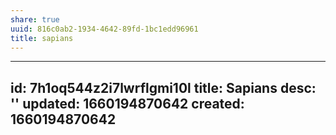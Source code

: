 ```yaml
---
share: true
uuid: 816c0ab2-1934-4642-89fd-1bc1edd96961
title: sapians
---
```

---
id: 7h1oq544z2i7lwrflgmi10l
title: Sapians
desc: ''
updated: 1660194870642
created: 1660194870642
---